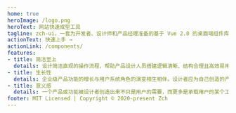 ```yaml
---
home: true
heroImage: /logo.png
heroText: 网站快速成型工具
tagline: zch-ui，一套为开发者、设计师和产品经理准备的基于 Vue 2.0 的桌面端组件库
actionText: 快速上手 →
actionLink: /components/
features:
- title: 简洁至上
  details: 设计简洁直观的操作流程，帮助产品设计人员搭建逻辑清晰、结构合理且高效易用的产品，界面简单直白，让用户快速识别而非回忆，减少用户记忆负担。
- title: 生长性
  details: 企业级产品功能的增长与用户系统角色的演变相生相伴。设计者应为自己创造的产品负责，提升功能、价值的可发现性。用发展的眼光做设计，充分考虑人、机两端的共同生长。
- title: 意义感
  details: 一个产品或功能被设计者创造出来不只是用户的需要，而更多是承载用户的某个工作使命。在「自然」、「确定」之上，兼顾用户的需求，为工作过程创造富有意义感的人机交互。
footer: MIT Licensed | Copyright © 2020-present Zch
---
```

